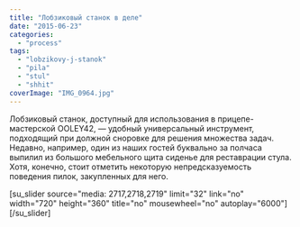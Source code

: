```yaml
---
title: "Лобзиковый станок в деле"
date: "2015-06-23"
categories: 
  - "process"
tags: 
  - "lobzikovy-j-stanok"
  - "pila"
  - "stul"
  - "shhit"
coverImage: "IMG_0964.jpg"
---
```


Лобзиковый станок, доступный для использования в прицепе-мастерской OOLEY42, — удобный универсальный инструмент, подходящий при должной сноровке для решения множества задач. Недавно, например, один из наших гостей буквально за полчаса выпилил из большого мебельного щита сиденье для реставрации стула. Хотя, конечно, стоит отметить некоторую непредсказуемость поведения пилок, закупленных для него.

\[su\_slider source="media: 2717,2718,2719" limit="32" link="no" width="720" height="360" title="no" mousewheel="no" autoplay="6000"\]\[/su\_slider\]
